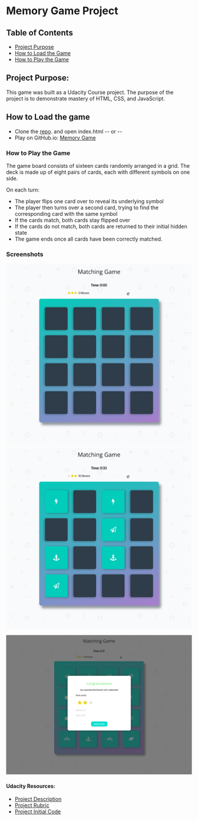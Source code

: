 # Memory Game Project

## Table of Contents

* [Project Purpose](#project-purpose)
* [How to Load the Game](#how-to-load-the-game)
* [How to Play the Game](#how-to-load-the-game)

## Project Purpose:

This game was built as a Udacity Course project. The purpose of the project is to demonstrate mastery of HTML, CSS, and JavaScript.

## How to Load the game

- Clone the [repo](https://github.com/sidneypp/jogo-da-memoria.git). and open index.html -- or --
- Play on GitHub.io: [Memory Game](https://sidneypp.github.io/memory-game/)

### How to Play the Game

The game board consists of sixteen cards randomly arranged in a grid. The deck is made up of eight pairs of cards, each with different symbols on one side.

On each turn:

- The player flips one card over to reveal its underlying symbol
- The player then turns over a second card, trying to find the corresponding card with the same symbol
- If the cards match, both cards stay flipped over
- If the cards do not match, both cards are returned to their initial hidden state
- The game ends once all cards have been correctly matched.

### Screenshots

![Start Screen](screenshots/start-screen.png "start screen") ![Game in Play](screenshots/play.png "Game in play")

![Win Screen](screenshots/win-screen.png "win screen")

#### Udacity Resources:

- [Project Description](https://classroom.udacity.com/nanodegrees/nd016beta/parts/45080fba-9129-4bd9-869f-548be080accf/modules/677caa06-55d6-444e-a853-08627c5516a7/lessons/4227cbf4-f6ce-4798-a7e5-b1ce3b9e7c33/concepts/0a38769e-8e23-4e3f-9482-d8d1aa80fbb6)
- [Project Rubric](https://review.udacity.com/#!/rubrics/591/view)
- [Project Initial Code](https://github.com/udacity/fend-project-memory-game)